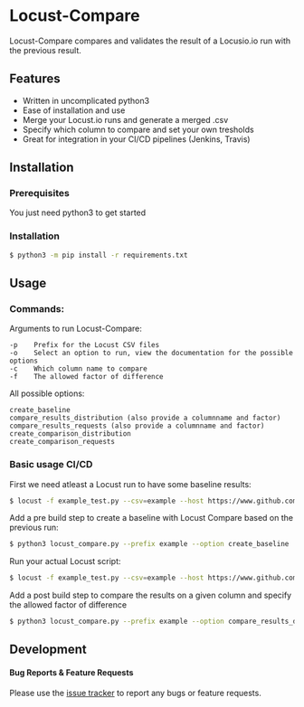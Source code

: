 # Locust-Compare

Locust-Compare compares and validates the result of a Locusio.io run with the previous result.

## Features

- Written in uncomplicated python3
- Ease of installation and use
- Merge your Locust.io runs and generate a merged .csv
- Specify which column to compare and set your own tresholds
- Great for integration in your CI/CD pipelines (Jenkins, Travis)

## Installation

### Prerequisites

You just need python3 to get started

### Installation

```bash
$ python3 -m pip install -r requirements.txt
```

## Usage

### Commands:

Arguments to run Locust-Compare:
```
-p    Prefix for the Locust CSV files
-o    Select an option to run, view the documentation for the possible options
-c    Which column name to compare
-f    The allowed factor of difference
```

All possible options:
```
create_baseline
compare_results_distribution (also provide a columnname and factor)
compare_results_requests (also provide a columnname and factor)
create_comparison_distribution
create_comparison_requests
```

### Basic usage CI/CD

First we need atleast a Locust run to have some baseline results:

```bash
$ locust -f example_test.py --csv=example --host https://www.github.com --no-web -t 1m
```

Add a pre build step to create a baseline with Locust Compare based on the previous run:

```bash
$ python3 locust_compare.py --prefix example --option create_baseline
```

Run your actual Locust script:

```bash
$ locust -f example_test.py --csv=example --host https://www.github.com --no-web -t 1m
```

Add a post build step to compare the results on a given column and specify the allowed factor of difference

```bash
$ python3 locust_compare.py --prefix example --option compare_results_distribution --columnname 95% --factor 1.2
```

## Development

#### Bug Reports & Feature Requests

Please use the [issue tracker](https://github.com/tlolkema/locust-compare/issues) to report any bugs or feature requests.
